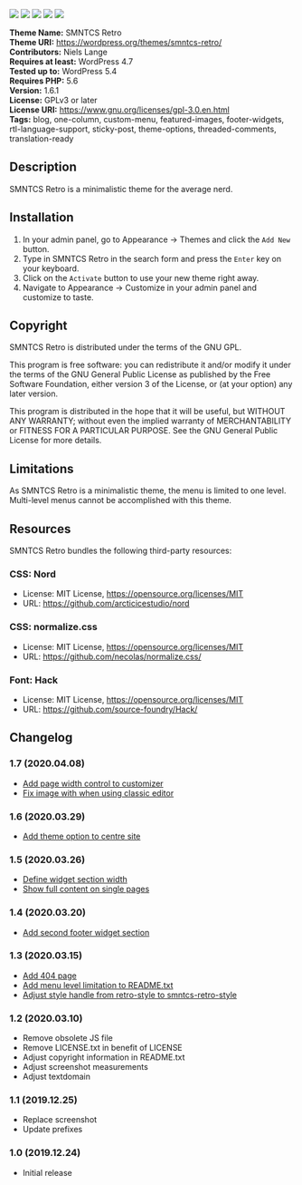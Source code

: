 [![](https://api.travis-ci.com/nielslange/smntcs-retro.svg?branch=master)](https://travis-ci.com/nielslange/smntcs-retro/builds/) 
[![](https://img.shields.io/github/issues/nielslange/smntcs-smntcs-retro.svg)](https://github.com/nielslange/smntcs-retro/issues) 
[![](https://img.shields.io/github/forks/nielslange/smntcs-retro.svg)](https://github.com/nielslange/smntcs-retro/network/members) 
[![](https://img.shields.io/github/stars/nielslange/smntcs-retro.svg)](https://github.com/nielslange/smntcs-retro/stargazers) 
[![](https://img.shields.io/github/license/nielslange/smntcs-retro.svg)](https://github.com/nielslange/smntcs-retro/blob/master/LICENSE) 

**Theme Name:** SMNTCS Retro  
**Theme URI:** https://wordpress.org/themes/smntcs-retro/  
**Contributors:** Niels Lange  
**Requires at least:** WordPress 4.7  
**Tested up to:** WordPress 5.4  
**Requires PHP:** 5.6  
**Version:** 1.6.1  
**License:** GPLv3 or later  
**License URI:** https://www.gnu.org/licenses/gpl-3.0.en.html  
**Tags:** blog, one-column, custom-menu, featured-images, footer-widgets, rtl-language-support, sticky-post, theme-options, threaded-comments, translation-ready

## Description

SMNTCS Retro is a minimalistic theme for the average nerd.

## Installation

1. In your admin panel, go to Appearance → Themes and click the `Add New` button.
2. Type in SMNTCS Retro in the search form and press the `Enter` key on your keyboard.
3. Click on the `Activate` button to use your new theme right away.
4. Navigate to Appearance → Customize in your admin panel and customize to taste.

## Copyright

SMNTCS Retro is distributed under the terms of the GNU GPL.

This program is free software: you can redistribute it and/or modify it under the terms of the GNU General Public License as published by the Free Software Foundation, either version 3 of the License, or (at your option) any later version.

This program is distributed in the hope that it will be useful, but WITHOUT ANY WARRANTY; without even the implied warranty of MERCHANTABILITY or FITNESS FOR A PARTICULAR PURPOSE. See the GNU General Public License for more details.

## Limitations

As SMNTCS Retro is a minimalistic theme, the menu is limited to one level. Multi-level menus cannot be accomplished with this theme.

## Resources

SMNTCS Retro bundles the following third-party resources:

### CSS: Nord  
* License: MIT License, https://opensource.org/licenses/MIT  
* URL: https://github.com/arcticicestudio/nord

### CSS: normalize.css  
* License: MIT License, https://opensource.org/licenses/MIT  
* URL: https://github.com/necolas/normalize.css/  

### Font: Hack  
* License: MIT License, https://opensource.org/licenses/MIT  
* URL: https://github.com/source-foundry/Hack/  

## Changelog

### 1.7 (2020.04.08)
* [Add page width control to customizer](https://github.com/nielslange/smntcs-retro/issues/78)
* [Fix image with when using classic editor](https://github.com/nielslange/smntcs-retro/issues/77)

### 1.6 (2020.03.29)
* [Add theme option to centre site](https://github.com/nielslange/smntcs-retro/issues/74)

### 1.5 (2020.03.26)
* [Define widget section width](https://github.com/nielslange/smntcs-retro/issues/70)
* [Show full content on single pages](https://github.com/nielslange/smntcs-retro/issues/71)

### 1.4 (2020.03.20)
* [Add second footer widget section](https://github.com/nielslange/smntcs-retro/issues/67)

### 1.3 (2020.03.15)
* [Add 404 page](https://github.com/nielslange/smntcs-retro/issues/63)
* [Add menu level limitation to README.txt](https://github.com/nielslange/smntcs-retro/issues/57)
* [Adjust style handle from retro-style to smntcs-retro-style](https://github.com/nielslange/smntcs-retro/issues/56)

### 1.2 (2020.03.10)
* Remove obsolete JS file
* Remove LICENSE.txt in benefit of LICENSE
* Adjust copyright information in README.txt
* Adjust screenshot measurements
* Adjust textdomain

### 1.1 (2019.12.25)  
* Replace screenshot
* Update prefixes

### 1.0 (2019.12.24)  
* Initial release
